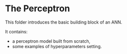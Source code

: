 # The Perceptron

This folder introduces the basic building block of an ANN.

It contains:
 - a perceptron model built from scratch,
 - some examples of hyperparameters setting.
